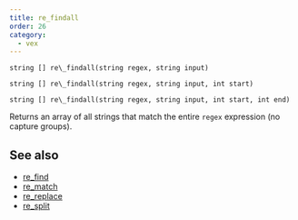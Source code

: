 ```yaml
---
title: re_findall
order: 26
category:
  - vex
---
```


`string [] re\_findall(string regex, string input)`

`string [] re\_findall(string regex, string input, int start)`

`string [] re\_findall(string regex, string input, int start, int end)`

Returns an array of all strings that match the entire `regex` expression (no capture groups).

## See also

- [re_find](re_find.html)
- [re_match](re_match.html)
- [re_replace](re_replace.html)
- [re_split](re_split.html)

